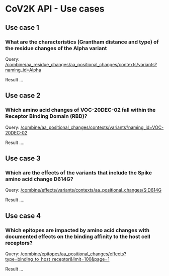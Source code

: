 # CoV2K API - Use cases 

## Use case 1

### What are the characteristics (Grantham distance and type) of the residue changes of the Alpha variant

Query: [/combine/aa_residue_changes/aa_positional_changes/contexts/variants?naming_id=Alpha](http://gmql.eu/cov2k/api/combine/aa_residue_changes/aa_positional_changes/contexts/variants?naming_id=Alpha)

Result ...

## Use case 2

### Which amino acid changes of VOC-20DEC-02 fall within the Receptor Binding Domain (RBD)?

Query: [/combine/aa_positional_changes/contexts/variants?naming_id=VOC-20DEC-02](http://gmql.eu/cov2k/api/combine/aa_positional_changes/contexts/variants?naming_id=VOC-20DEC-02)

Result ....

## Use case 3

### Which are the effects of the variants that include the Spike amino acid change D614G?

Query: [/combine/effects/variants/contexts/aa_positional_changes/S:D614G](http://gmql.eu/cov2k/api/combine/effects/variants/contexts/aa_positional_changes/S:D614G)

Result ....

## Use case 4

### Which epitopes are impacted by amino acid changes with documented effects on the binding affinity to the host cell receptors?

Query: [/combine/epitopes/aa_positional_changes/effects?type=binding_to_host_receptor&limit=100&page=1](http://gmql.eu/cov2k/api/combine/epitopes/aa_positional_changes/effects?type=binding_to_host_receptor&limit=100&page=1)

Result ...


